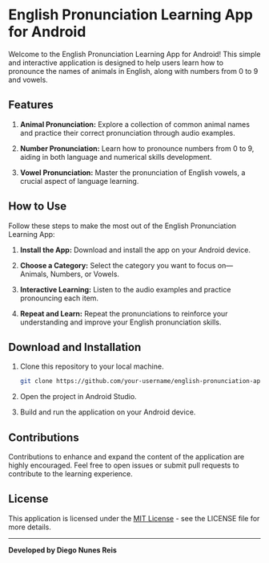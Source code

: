 # English Pronunciation Learning App for Android

Welcome to the English Pronunciation Learning App for Android! This simple and interactive application is designed to help users learn how to pronounce the names of animals in English, along with numbers from 0 to 9 and vowels.

## Features

1. **Animal Pronunciation:** Explore a collection of common animal names and practice their correct pronunciation through audio examples.

2. **Number Pronunciation:** Learn how to pronounce numbers from 0 to 9, aiding in both language and numerical skills development.

3. **Vowel Pronunciation:** Master the pronunciation of English vowels, a crucial aspect of language learning.

## How to Use

Follow these steps to make the most out of the English Pronunciation Learning App:

1. **Install the App:** Download and install the app on your Android device.

2. **Choose a Category:** Select the category you want to focus on—Animals, Numbers, or Vowels.

3. **Interactive Learning:** Listen to the audio examples and practice pronouncing each item.

4. **Repeat and Learn:** Repeat the pronunciations to reinforce your understanding and improve your English pronunciation skills.

## Download and Installation

1. Clone this repository to your local machine.
   ```bash
   git clone https://github.com/your-username/english-pronunciation-app.git
   ```

2. Open the project in Android Studio.

3. Build and run the application on your Android device.

## Contributions

Contributions to enhance and expand the content of the application are highly encouraged. Feel free to open issues or submit pull requests to contribute to the learning experience.

## License

This application is licensed under the [MIT License](LICENSE) - see the LICENSE file for more details.

---
**Developed by Diego Nunes Reis**
